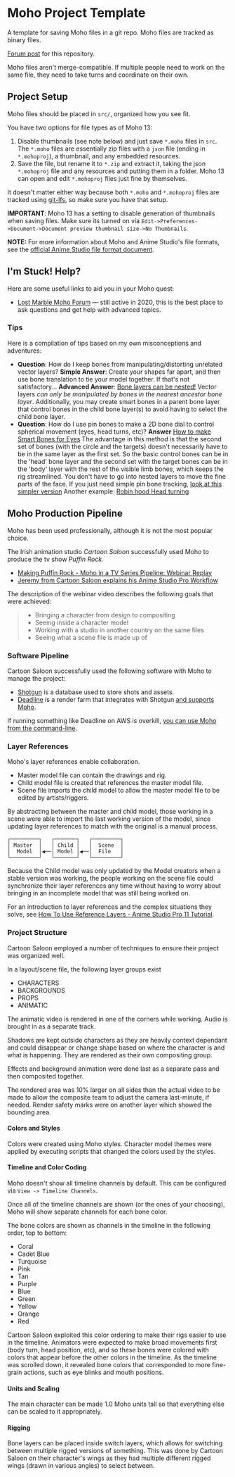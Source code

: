 # Moho Project Template

A template for saving Moho files in a git repo. Moho files are tracked as binary files.

[Forum post](https://www.lostmarble.com/forum/viewtopic.php?t=33865) for this repository.

Moho files aren't merge-compatible. If multiple people need to work on the same file, they need to take turns and coordinate on their own.

## Project Setup

Moho files should be placed in `src/`, organized how you see fit.

You have two options for file types as of Moho 13:

1. Disable thumbnails (see note below) and just save `*.moho` files in `src`. The `*.moho` files are essentially zip files with a `json` file (ending in `*.mohoproj`), a thumbnail, and any embedded resources.
2. Save the file, but rename it to `*.zip` and extract it, taking the json `*.mohoproj` file and any resources and putting them in a folder. Moho 13 can open and edit `*.mohoproj` files just fine by themselves.

It doesn't matter either way because both `*.moho` and `*.mohoproj` files are tracked using [git-lfs](https://git-lfs.github.com/), so make sure you have that setup.

**IMPORTANT**: Moho 13 has a setting to disable generation of thumbnails when saving files. Make sure its turned on via `Edit->Preferences->Document->Document preview thumbnail size->No Thumbnails`.

**NOTE:** For more information about Moho and Anime Studio's file formats, see the [official Anime Studio file format document](https://web.archive.org/web/20190516163203/https://my.smithmicro.com/downloads/AnimeStudioDocumentFileFormat.pdf).

## I'm Stuck! Help?

Here are some useful links to aid you in your Moho quest:

- [Lost Marble Moho Forum](https://www.lostmarble.com/forum/) — still active in 2020, this is the best place to ask questions and get help with advanced topics.

### Tips

Here is a compilation of tips based on my own misconceptions and adventures:

- **Question**: How do I keep bones from manipulating/distorting unrelated vector layers?
	**Simple Answer**: Create your shapes far apart, and then use bone translation to tie your model together. If that's not satisfactory...
	**Advanced Answer**: [Bone layers can be nested!](http://www.lostmarble.com/forum/viewtopic.php?t=25172) Vector layers *can only be manipulated by bones in the nearest ancestor bone layer*.
	Additionally, you may create smart bones in a parent bone layer that control bones in the child bone layer(s) to avoid having to select the child bone layer.
- **Question**: How do I use pin bones to make a 2D bone dial to control spherical movement (eyes, head turns, etc)?
	**Answer** [How to make Smart Bones for Eyes](https://www.youtube.com/watch?v=en7UDGDwSCM)
	The advantage in this method is that the second set of bones (with the circle and the targets) doesn't necessarily have to be in the same layer as the first set.  So the basic control bones can be in the 'head' bone layer and the second set with the target bones can be in the 'body' layer with the rest of the visible limb bones, which keeps the rig streamlined.  You don't have to go into nested layers to move the fine parts of the face.
	If you just need simple pin bone tracking, [look at this simpler version](https://www.youtube.com/watch?v=xFvBELCuKyc&feature=youtu.be)
	Another example: [Robin hood Head turning](https://www.youtube.com/watch?v=SAxRZXxiRpI)


## Moho Production Pipeline

Moho has been used professionally, although it is not the most popular choice.

The Irish animation studio *Cartoon Saloon* successfully used Moho to produce the tv show *Puffin Rock*.

- [Making Puffin Rock - Moho in a TV Series Pipeline: Webinar Replay](https://www.youtube.com/watch?v=EaA3M4DO6ZQ)
- [Jeremy from Cartoon Saloon explains his Anime Studio Pro Workflow](https://www.youtube.com/watch?v=6diWZnQu3HM)

The description of the webinar video describes the following goals that were achieved:

> - Bringing a character from design to compositing
> - Seeing inside a character model
> - Working with a studio in another country on the same files
> - Seeing what a scene file is made up of

### Software Pipeline

Cartoon Saloon successfully used the following software with Moho to manage the project:

- [Shotgun](https://www.shotgunsoftware.com/) is a database used to store shots and assets.
- [Deadline](https://www.awsthinkbox.com/deadline) is a render farm that integrates with Shotgun [and supports Moho](https://docs.thinkboxsoftware.com/products/deadline/10.1/1_User%20Manual/manual/app-anime-studio.html#app-anime-studio-ref-label).

If running something like Deadline on AWS is overkill, [you can use Moho from the command-line](http://www.lostmarble.com/forum/viewtopic.php?t=1318).

### Layer References

Moho's layer references enable collaboration.

- Master model file can contain the drawings and rig.
- Child model file is created that references the master model file.
- Scene file imports the child model to allow the master model file to be edited by artists/riggers.

By abstracting between the master and child model, those working in a scene were able to import the last working version of the model, since updating layer references to match with the original is a manual process.

```
┌─────────┐   ┌───────┐   ┌─────────┐
│ Master  │   │ Child │   │  Scene  │
│  Model  │◀──│ Model │◀──│  File   │
└─────────┘   └───────┘   └─────────┘
```

Because the Child model was only updated by the Model creators when a stable version was working, the people working on the scene file could synchronize their layer references any time without having to worry about bringing in an incomplete model that was still being worked on.

For an introduction to layer references and the complex situations they solve, see [How To Use Reference Layers - Anime Studio Pro 11 Tutorial](https://www.youtube.com/watch?v=TfkYIZyFYoU&feature=emb_title).

### Project Structure

Cartoon Saloon employed a number of techniques to ensure their project was organized well.

In a layout/scene file, the following layer groups exist

- CHARACTERS
- BACKGROUNDS
- PROPS
- ANIMATIC

The animatic video is rendered in one of the corners while working. Audio is brought in as a separate track.

Shadows are kept outside characters as they are heavily context dependant and could disappear or change shape based on where the character is and what is happening. They are rendered as their own compositing group.

Effects and background animation were done last as a separate pass and then composited together.

The rendered area was 10% larger on all sides than the actual video to be made to allow the composite team to adjust the camera last-minute, if needed. Render safety marks were on another layer which showed the bounding area.

#### Colors and Styles

Colors were created using Moho styles. Character model themes were applied by executing scripts that changed the colors used by the styles.

#### Timeline and Color Coding

Moho doesn't show all timeline channels by default. This can be configured via `View -> Timeline Channels`.

Once all of the timeline channels are shown (or the ones of your choosing), Moho will show separate channels for each bone color.

The bone colors are shown as channels in the timeline in the following order, top to bottom:

- Coral
- Cadet Blue
- Turquoise
- Pink
- Tan
- Purple
- Blue
- Green
- Yellow
- Orange
- Red

Cartoon Saloon exploited this color ordering to make their rigs easier to use in the timeline. Animators were expected to make broad movements first (body turn, head position, etc), and so these bones were colored with colors that appear before the other colors in the timeline. As the timeline was scrolled down, it revealed bone colors that corresponded to more fine-grain actions, such as eye blinks and mouth positions.

#### Units and Scaling

The main character can be made 1.0 Moho units tall so that everything else can be scaled to it appropriately.

#### Rigging

Bone layers can be placed inside switch layers, which allows for switching between multiple rigged versions of something. This was done by Cartoon Saloon on their character's wings as they had multiple different rigged wings (drawn in various angles) to select between.

